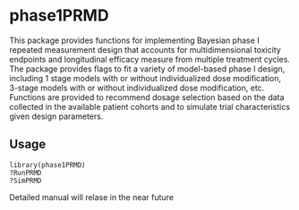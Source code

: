 # phase1PRMD

This package provides functions for implementing Bayesian phase I repeated 
measurement design that accounts for multidimensional toxicity endpoints and 
longitudinal efficacy measure from multiple treatment cycles. The package 
provides flags to fit a variety of model-based phase I design, including 1 stage 
models with or without individualized dose modification, 3-stage models with or without
individualized dose modification, etc. Functions are provided to recommend
dosage selection based on the data collected in the available patient cohorts
and to simulate trial characteristics given design parameters.

## Usage
```
library(phase1PRMD)
?RunPRMD
?SimPRMD
```
Detailed manual will relase in the near future
